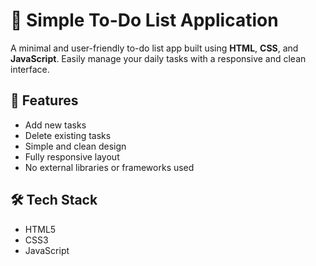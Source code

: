 # 📝 Simple To-Do List Application

A minimal and user-friendly to-do list app built using **HTML**, **CSS**, and **JavaScript**. Easily manage your daily tasks with a responsive and clean interface.

## 🚀 Features
- Add new tasks
- Delete existing tasks
- Simple and clean design
- Fully responsive layout
- No external libraries or frameworks used

## 🛠️ Tech Stack
- HTML5
- CSS3
- JavaScript

